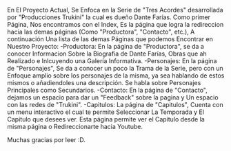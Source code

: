 En El Proyecto Actual, Se Enfoca en la Serie de "Tres Acordes" desarrollada por "Producciones Trukini" la cual es dueño Dante Farías.
Como primer Página, Nos encontramos con el Index, Es la página que logra la redireccion hacia las demas páginas (Como "Productora", "Contacto", etc.), A continuación Una lista de las demas Páginas
que podemos Encontrar en Nuestro Proyecto:
-Productora: En la página de "Productora", se da a conocer Informacion Sobre la Biografia de Dante Farías, Obras que ah Realizado e Inlcuyendo una Galería Informativa.
-Personajes: En la página de "Personajes", Se da a conocer un poco la Trama de la Serie, pero con un Enfoque amplio sobre los personajes de la misma, ya sea hablando
de estos mismos o añadiendoles una descripción. Se habla sobre Personajes Principales como Secundarios.
-Contacto: En la página de "Contacto", dejamos un espacio para dar un "Feedback" sobre la pagina y Un espacio con las redes de "Trukini".
-Capitulos: La página de "Capitulos", Cuenta con un menu interactivo el cual te permite Seleccionar La Temporada y El Capitulo que desees ver. Esta página permite
ver el Capitulo desde la misma página o Redireccionarte hacia Youtube.

Muchas gracias por leer :D.
